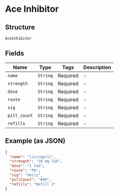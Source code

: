 
# Ace Inhibitor

## Structure

`AceInhibitor`

## Fields

| Name | Type | Tags | Description |
|  --- | --- | --- | --- |
| `name` | `String` | Required | - |
| `strength` | `String` | Required | - |
| `dose` | `String` | Required | - |
| `route` | `String` | Required | - |
| `sig` | `String` | Required | - |
| `pill_count` | `String` | Required | - |
| `refills` | `String` | Required | - |

## Example (as JSON)

```json
{
  "name": "lisinopril",
  "strength": "10 mg Tab",
  "dose": "1 tab",
  "route": "PO",
  "sig": "daily",
  "pillCount": "#90",
  "refills": "Refill 3"
}
```

